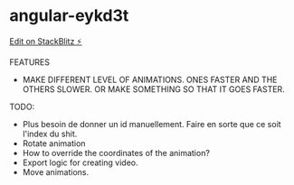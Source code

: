 # angular-eykd3t

[Edit on StackBlitz ⚡️](https://stackblitz.com/edit/angular-eykd3t)

FEATURES

- MAKE DIFFERENT LEVEL OF ANIMATIONS. ONES FASTER AND THE OTHERS SLOWER.
  OR MAKE SOMETHING SO THAT IT GOES FASTER.

TODO:

- Plus besoin de donner un id manuellement. Faire en sorte que ce soit l'index
  du shit.
- Rotate animation
- How to override the coordinates of the animation?
- Export logic for creating video.
- Move animations.
